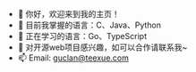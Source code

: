 - 👋 你好，欢迎来到我的主页！
- 👀 目前我掌握的语言：C、Java、Python
- 🌱 正在学习的语言：Go、TypeScript
- 💞️ 对开源web项目感兴趣，如可以合作请联系我~
- 📫 Email: guclan@teexue.com

<!---
guclan/guclan is a ✨ special ✨ repository because its `README.md` (this file) appears on your GitHub profile.
You can click the Preview link to take a look at your changes.
--->
